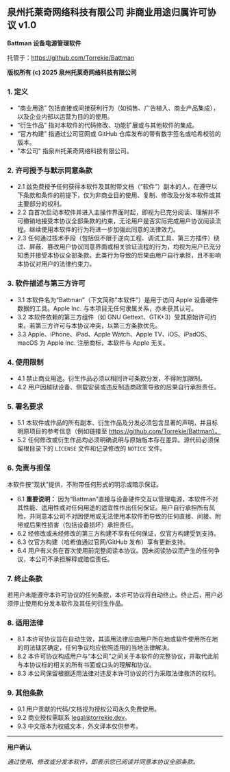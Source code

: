## 泉州托莱奇网络科技有限公司 非商业用途归属许可协议 v1.0

**Battman 设备电源管理软件**

托管于：https://github.com/Torrekie/Battman

**版权所有 (c) 2025 泉州托莱奇网络科技有限公司**

### 1. 定义
- “商业用途” 包括直接或间接获利行为（如销售、广告植入、商业产品集成），以及企业内部以运营为目的的使用。
- “衍生作品” 指对本软件的代码修改、功能扩展或与其他软件的集成。
- “官方构建” 指通过公司官网或 GitHub 仓库发布的带有数字签名或哈希校验的版本。
- "本公司" 指泉州托莱奇网络科技有限公司。

### 2. 许可授予与默示同意条款
- 2.1 兹免费授予任何获得本软件及其附带文档（“软件”）副本的人，在遵守以下条款和条件的前提下，仅为非商业目的使用、复制、修改及分发本软件或其主要部分的权利。
- 2.2 自首次启动本软件并进入主操作界面时起，即视为已充分阅读、理解并不可撤销地接受本协议全部条款的约束，无论用户是否实际完成用户协议阅读流程。继续使用本软件的行为将进一步加强此同意的法律效力。
- 2.3 任何通过技术手段（包括但不限于逆向工程、调试工具、第三方插件）绕过、屏蔽、篡改用户协议同意界面或相关验证流程的行为，均视为用户已充分知悉并接受本协议全部条款。此类行为导致的后果由用户自行承担，且不影响本协议对用户的法律约束力。

### 3. 软件描述与第三方许可
- 3.1 本软件名为“Battman”（下文简称"本软件"）是用于访问 Apple 设备硬件数据的工具。Apple Inc. 与本项目无任何隶属关系，亦未获其认可。
- 3.2 本软件依赖的第三方组件（如 GNU Gettext、GTK+3）受其原始许可约束。若第三方许可与本协议冲突，以第三方条款优先。
- 3.3 Apple、iPhone、iPad、Apple Watch、Apple TV、iOS、iPadOS、macOS 为 Apple Inc. 注册商标，本软件与 Apple 无关。

### 4. 使用限制
- 4.1 禁止商业用途。衍生作品必须以相同许可条款分发，不得附加限制。
- 4.2 用户因越狱设备、侧载安装或违反制造商政策导致的后果自行承担责任。

### 5. 署名要求
- 5.1 本软件或作品的所有副本、衍生作品及分发必须包含显著的声明，并且标明原项目的参考信息（例如链接至 https://github.com/Torrekie/Battman）。
- 5.2 任何修改或衍生作品均必须明确说明与原始版本存在差异。源代码必须保留根目录下的 `LICENSE` 文件和记录修改的 `NOTICE` 文件。

### 6. 免责与担保
本软件按“现状”提供，不附带任何形式的明示或暗示保证。
- 6.1 **重要说明：** 因为“Battman”直接与设备硬件交互以管理电源，本软件不对其性能、适用性或对任何用途的适宜性作出任何保证。用户自行承担所有风险，并同意本公司不对因使用或无法使用本软件而导致的任何直接、间接、附带或后果性损害（包括设备损坏）承担责任。
- 6.2 经修改或未经修改的第三方构建不享有任何保证，仅官方构建受到支持。
- 6.3 仅官方构建（哈希值通过官网/GitHub 发布）享有更新支持。
- 6.4 用户有义务在首次使用前完整阅读本协议。因未阅读协议而产生的任何争议，本公司不承担解释或赔偿责任。

### 7. 终止条款
若用户未能遵守本许可协议的任何条款，本许可协议将自动终止。终止后，用户必须停止使用和分发本软件及其任何衍生作品。

### 8. 适用法律
- 8.1 本许可协议旨在自动生效，其适用法律应由用户所在地或软件使用所在地的司法辖区确定，任何争议均应依照适用的当地法律解决。
- 8.2 本许可协议构成用户与“本公司”之间关于本软件的完整协议，并取代此前与本协议标的相关的所有书面或口头的理解和协议。
- 8.3 本公司保留根据适用法律对违反本许可协议的行为采取法律救济的权利。

### 9. 其他条款
- 9.1 用户贡献的代码/文档视为授权公司永久免费使用。
- 9.2 商业授权需联系 legal@torrekie.dev。
- 9.3 中文版本为权威文本，外文译本仅供参考。

---

**用户确认**

*通过使用、修改或分发本软件，即表示您已阅读并同意本协议全部条款。*
